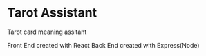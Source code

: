 # Tarot Assistant

Tarot card meaning assitant

Front End created with React
Back End created with Express(Node)
